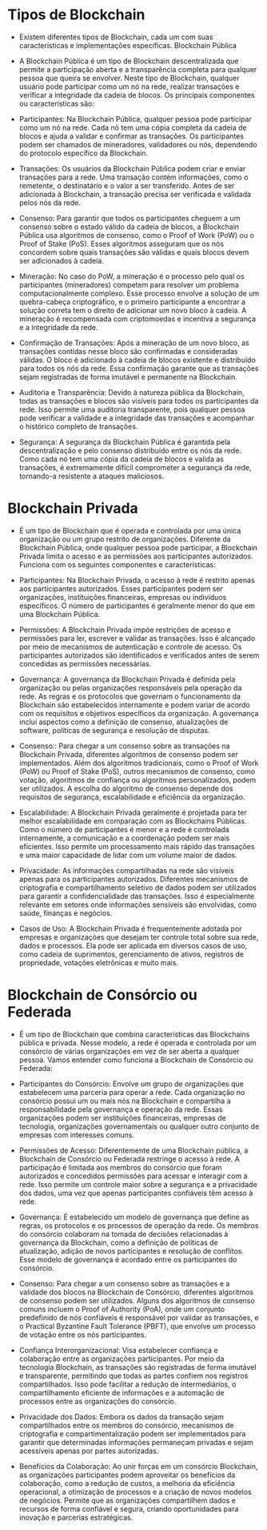 # Tipos de Blockchain

* Existem diferentes tipos de Blockchain, cada um com suas características e implementações específicas.
Blockchain Pública

* A Blockchain Pública é um tipo de Blockchain descentralizada que permite a participação aberta e a transparência completa para qualquer pessoa que queira se envolver. Neste tipo de Blockchain, qualquer usuário pode participar como um nó na rede, realizar transações e verificar a integridade da cadeia de blocos. Os principais componentes ou características são:

* Participantes: Na Blockchain Pública, qualquer pessoa pode participar como um nó na rede. Cada nó tem uma cópia completa da cadeia de blocos e ajuda a validar e confirmar as transações. Os participantes podem ser chamados de mineradores, validadores ou nós, dependendo do protocolo específico da Blockchain.

* Transações: Os usuários da Blockchain Pública podem criar e enviar transações para a rede. Uma transação contém informações, como o remetente, o destinatário e o valor a ser transferido. Antes de ser adicionada à Blockchain, a transação precisa ser verificada e validada pelos nós da rede.

* Consenso: Para garantir que todos os participantes cheguem a um consenso sobre o estado válido da cadeia de blocos, a Blockchain Pública usa algoritmos de consenso, como o Proof of Work (PoW) ou o Proof of Stake (PoS). Esses algoritmos asseguram que os nós concordem sobre quais transações são válidas e quais blocos devem ser adicionados à cadeia.

* Mineração: No caso do PoW, a mineração é o processo pelo qual os participantes (mineradores) competem para resolver um problema computacionalmente complexo. Esse processo envolve a solução de um quebra-cabeça criptográfico, e o primeiro participante a encontrar a solução correta tem o direito de adicionar um novo bloco à cadeia. A mineração é recompensada com criptomoedas e incentiva a segurança e a integridade da rede.

* Confirmação de Transações: Após a mineração de um novo bloco, as transações contidas nesse bloco são confirmadas e consideradas válidas. O bloco é adicionado à cadeia de blocos existente e distribuído para todos os nós da rede. Essa confirmação garante que as transações sejam registradas de forma imutável e permanente na Blockchain.

*  Auditoria e Transparência: Devido à natureza pública da Blockchain, todas as transações e blocos são visíveis para todos os participantes da rede. Isso permite uma auditoria transparente, pois qualquer pessoa pode verificar a validade e a integridade das transações e acompanhar o histórico completo de transações.

* Segurança: A segurança da Blockchain Pública é garantida pela descentralização e pelo consenso distribuído entre os nós da rede. Como cada nó tem uma cópia da cadeia de blocos e valida as transações, é extremamente difícil comprometer a segurança da rede, tornando-a resistente a ataques maliciosos.

# Blockchain Privada

* É um tipo de Blockchain que é operada e controlada por uma única organização ou um grupo restrito de organizações. Diferente da Blockchain Pública, onde qualquer pessoa pode participar, a Blockchain Privada limita o acesso e as permissões aos participantes autorizados. Funciona com os seguintes componentes e características:

* Participantes: Na Blockchain Privada, o acesso à rede é restrito apenas aos participantes autorizados. Esses participantes podem ser organizações, instituições financeiras, empresas ou indivíduos específicos. O número de participantes é geralmente menor do que em uma Blockchain Pública.

* Permissões: A Blockchain Privada impõe restrições de acesso e permissões para ler, escrever e validar as transações. Isso é alcançado por meio de mecanismos de autenticação e controle de acesso. Os participantes autorizados são identificados e verificados antes de serem concedidas as permissões necessárias.

* Governança: A governança da Blockchain Privada é definida pela organização ou pelas organizações responsáveis pela operação da rede. As regras e os protocolos que governam o funcionamento da Blockchain são estabelecidos internamente e podem variar de acordo com os requisitos e objetivos específicos da organização. A governança inclui aspectos como a definição de consenso, atualizações de software, políticas de segurança e resolução de disputas.

* Consenso:: Para chegar a um consenso sobre as transações na Blockchain Privada, diferentes algoritmos de consenso podem ser implementados. Além dos algoritmos tradicionais, como o Proof of Work (PoW) ou Proof of Stake (PoS), outros mecanismos de consenso, como votação, algoritmos de confiança ou algoritmos personalizados, podem ser utilizados. A escolha do algoritmo de consenso depende dos requisitos de segurança, escalabilidade e eficiência da organização.

* Escalabilidade: A Blockchain Privada geralmente é projetada para ter melhor escalabilidade em comparação com as Blockchains Públicas. Como o número de participantes é menor e a rede é controlada internamente, a comunicação e a coordenação podem ser mais eficientes. Isso permite um processamento mais rápido das transações e uma maior capacidade de lidar com um volume maior de dados.

* Privacidade: As informações compartilhadas na rede são visíveis apenas para os participantes autorizados. Diferentes mecanismos de criptografia e compartilhamento seletivo de dados podem ser utilizados para garantir a confidencialidade das transações. Isso é especialmente relevante em setores onde informações sensíveis são envolvidas, como saúde, finanças e negócios.

* Casos de Uso: A Blockchain Privada é frequentemente adotada por empresas e organizações que desejam ter controle total sobre sua rede, dados e processos. Ela pode ser aplicada em diversos casos de uso, como cadeia de suprimentos, gerenciamento de ativos, registros de propriedade, votações eletrônicas e muito mais.

# Blockchain de Consórcio ou Federada

* É um tipo de Blockchain que combina características das Blockchains pública e privada. Nesse modelo, a rede é operada e controlada por um consórcio de várias organizações em vez de ser aberta a qualquer pessoa. Vamos entender como funciona a Blockchain de Consórcio ou Federada:

* Participantes do Consórcio: Envolve um grupo de organizações que estabelecem uma parceria para operar a rede. Cada organização no consórcio possui um ou mais nós na Blockchain e compartilha a responsabilidade pela governança e operação da rede. Essas organizações podem ser instituições financeiras, empresas de tecnologia, organizações governamentais ou qualquer outro conjunto de empresas com interesses comuns.

* Permissões de Acesso: Diferentemente de uma Blockchain pública, a Blockchain de Consórcio ou Federada restringe o acesso à rede. A participação é limitada aos membros do consórcio que foram autorizados e concedidos permissões para acessar e interagir com a rede. Isso permite um controle maior sobre a segurança e a privacidade dos dados, uma vez que apenas participantes confiáveis têm acesso à rede.

* Governança: É estabelecido um modelo de governança que define as regras, os protocolos e os processos de operação da rede. Os membros do consórcio colaboram na tomada de decisões relacionadas à governança da Blockchain, como a definição de políticas de atualização, adição de novos participantes e resolução de conflitos. Esse modelo de governança é acordado entre os participantes do consórcio.

* Consenso: Para chegar a um consenso sobre as transações e a validade dos blocos na Blockchain de Consórcio, diferentes algoritmos de consenso podem ser utilizados. Alguns dos algoritmos de consenso comuns incluem o Proof of Authority (PoA), onde um conjunto predefinido de nós confiáveis é responsável por validar as transações, e o Practical Byzantine Fault Tolerance (PBFT), que envolve um processo de votação entre os nós participantes.

* Confiança Interorganizacional: Visa estabelecer confiança e colaboração entre as organizações participantes. Por meio da tecnologia Blockchain, as transações são registradas de forma imutável e transparente, permitindo que todas as partes confiem nos registros compartilhados. Isso pode facilitar a redução de intermediários, o compartilhamento eficiente de informações e a automação de processos entre as organizações do consórcio.

* Privacidade dos Dados: Embora os dados da transação sejam compartilhados entre os membros do consórcio, mecanismos de criptografia e compartimentalização podem ser implementados para garantir que determinadas informações permaneçam privadas e sejam acessíveis apenas por partes autorizadas.

* Benefícios da Colaboração: Ao unir forças em um consórcio Blockchain, as organizações participantes podem aproveitar os benefícios da colaboração, como a redução de custos, a melhoria da eficiência operacional, a otimização de processos e a criação de novos modelos de negócios. Permite que as organizações compartilhem dados e recursos de forma confiável e segura, criando oportunidades para inovação e parcerias estratégicas.